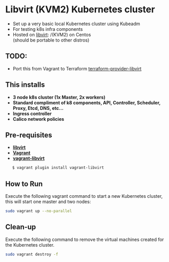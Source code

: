 # Libvirt (KVM2) Kubernetes cluster

- Set up a very basic local Kubernetes cluster using Kubeadm
- For testing k8s infra components
- Hosted on [libvirt](https://libvirt.org/): /(KVM2) on Centos     
    (should be portable to other distros)     
    
## TODO:
-   Port this from Vagrant to Terraform
[terraform-provider-libvirt](https://github.com/dmacvicar/terraform-provider-libvirt/tree/master/examples/v0.12/coreos)     

## This installs
 * **3 node k8s cluster (1x Master, 2x workers)**
 * **Standard compliment of k8 components, API, Controller, Scheduler, Proxy, Etcd, DNS, etc...**
 * **Ingress controller**
 * **Calico network policies**

## Pre-requisites

 * **[libvirt](https://wiki.centos.org/HowTos/KVM)**
 * **[Vagrant](https://www.vagrantup.com)**
 * **[vagrant-libvirt](https://github.com/vagrant-libvirt/vagrant-libvirt)**
 ```sh
    $ vagrant plugin install vagrant-libvirt
```

## How to Run

Execute the following vagrant command to start a new Kubernetes cluster, this will start one master and two nodes:

```sh
sudo vagrant up --no-parallel
```

## Clean-up

Execute the following command to remove the virtual machines created for the Kubernetes cluster.

```sh
sudo vagrant destroy -f
```
